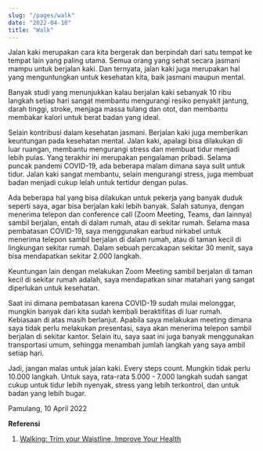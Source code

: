 ```yaml
---
slug: "/pages/walk"
date: "2022-04-10"
title: "Walk"
---
```


Jalan kaki merupakan cara kita bergerak dan berpindah dari satu tempat ke tempat lain yang paling utama.  Semua orang yang sehat secara jasmani mampu untuk berjalan kaki. Dan ternyata, jalan kaki juga merupakan hal yang menguntungkan untuk kesehatan kita, baik jasmani maupun mental.

Banyak studi yang menunjukkan kalau berjalan kaki sebanyak 10 ribu langkah setiap hari sangat membantu mengurangi resiko penyakit jantung, darah tinggi, stroke, menjaga massa tulang dan otot, dan membantu membakar kalori untuk berat badan yang ideal.

Selain kontribusi dalam kesehatan jasmani. Berjalan kaki juga memberikan keuntungan pada kesehatan mental. Jalan kaki, apalagi bisa dilakukan di luar ruangan, membantu mengurangi stress dan membuat tidur menjadi lebih pulas. Yang terakhir ini merupakan pengalaman pribadi. Selama puncak pandemi COVID-19, ada beberapa malam dimana saya sulit untuk tidur. Jalan kaki sangat membantu, selain mengurangi stress, juga membuat badan menjadi cukup lelah untuk tertidur dengan pulas.

Ada beberapa hal yang bisa dilakukan untuk pekerja yang banyak duduk seperti saya, agar bisa berjalan kaki lebih banyak. Salah satunya, dengan menerima telepon dan conference call (Zoom Meeting, Teams, dan lainnya) sambil berjalan, entah di dalam rumah, atau di sekitar rumah. Selama masa pembatasan COVID-19, saya menggunakan earbud nirkabel untuk menerima telepon sambil berjalan di dalam rumah, atau di taman kecil di lingkungan sekitar rumah. Dalam sebuah percakapan sekitar 30 menit, saya bisa mendapatkan sekitar 2.000 langkah.

Keuntungan lain dengan melakukan Zoom Meeting sambil berjalan di taman kecil di sekitar rumah adalah, saya mendapatkan sinar matahari yang sangat diperlukan untuk kesehatan.

Saat ini dimana pembatasan karena COVID-19 sudah mulai melonggar, mungkin banyak dari kita sudah kembali beraktifitas di luar rumah. Kebiasaan di atas masih berlanjut. Apabila saya melakukan meeting dimana saya tidak perlu melakukan presentasi, saya akan menerima telepon sambil berjalan di sekitar kantor. Selain itu, saya saat ini juga banyak menggunakan transportasi umum, sehingga menambah jumlah langkah yang saya ambil setiap hari.

Jadi, jangan malas untuk jalan kaki. Every steps count. Mungkin tidak perlu 10.000 langkah. Untuk saya, rata-rata 5.000 - 7.000 langkah sudah sangat cukup untuk tidur lebih nyenyak, stress yang lebih terkontrol, dan untuk badan yang lebih bugar.

Pamulang, 10 April 2022

**Referensi**
1. [Walking: Trim your Waistline, Improve Your Health](https://www.mayoclinic.org/healthy-lifestyle/fitness/in-depth/walking/art-20046261)